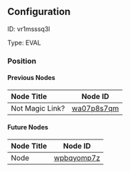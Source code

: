 # 
## Configuration
ID:  vr1msssq3l

Type: EVAL 








### Position

#### Previous Nodes
| Node Title | Node ID |
| :------------- | ------------ |
| Not Magic Link? | [wa07p8s7qm](./wa07p8s7qm.md) | 
 
 #### Future Nodes
| Node Title | Node ID |
| :------------- | ------------ |
| Node |[wpbqyomp7z](./wpbqyomp7z.md) | 